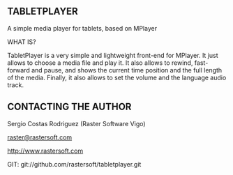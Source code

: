 ## TABLETPLAYER ##

A simple media player for tablets, based on MPlayer

WHAT IS?

TabletPlayer is a very simple and lightweight front-end for MPlayer. It just allows to choose a media file and play it. It also allows to rewind, fast-forward and pause, and shows the current time position and the full length of the media. Finally, it also allows to set the volume and the language audio track.

## CONTACTING THE AUTHOR ##

Sergio Costas Rodriguez
(Raster Software Vigo)

raster@rastersoft.com

http://www.rastersoft.com

GIT: git://github.com/rastersoft/tabletplayer.git
